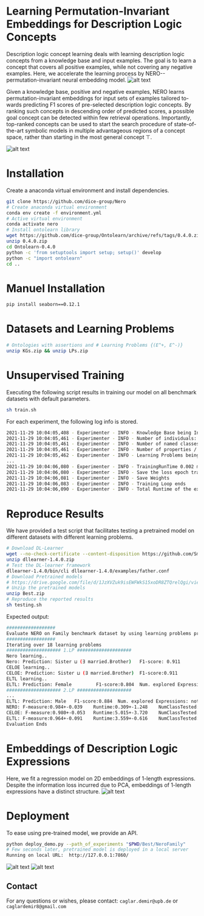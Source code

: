 # Learning Permutation-Invariant Embeddings for Description Logic Concepts

Description logic concept learning deals with learning description logic concepts from a knowledge base and input examples. 
The goal is to learn a concept that covers all positive examples, while not covering any negative examples. 
Here, we accelerate the learning process by NERO--permutation-invariant neural embedding model.
![alt text](core/figures/nero.png)

Given a knowledge base, positive and negative examples, NERO learns permutation-invariant embeddings for input sets of examples tailored to-
wards predicting F1 scores of pre-selected description logic concepts. By
ranking such concepts in descending order of predicted scores, a possible
goal concept can be detected within few retrieval operations. 
Importantly, top-ranked concepts can be used to start the search procedure of
state-of-the-art symbolic models in multiple advantageous regions of a
concept space, rather than starting in the most general concept ⊤.

![alt text](core/figures/kb.png)


# Installation
Create a anaconda virtual environment and install dependencies.
```sh
git clone https://github.com/dice-group/Nero
# Create anaconda virtual environment
conda env create -f environment.yml
# Active virtual environment 
conda activate nero
# Install ontolearn library
wget https://github.com/dice-group/Ontolearn/archive/refs/tags/0.4.0.zip
unzip 0.4.0.zip
cd Ontolearn-0.4.0
python -c 'from setuptools import setup; setup()' develop
python -c "import ontolearn"
cd ..
```
# Manuel Installation
```sh
pip install seaborn==0.12.1
```

# Datasets and Learning Problems 
```sh
# Ontologies with assertions and # Learning Problems {(E^+, E^-)}
unzip KGs.zip && unzip LPs.zip
```

# Unsupervised Training
Executing the following script results in training our model on all benchmark datasets with default parameters.
```sh
sh train.sh
```
For each experiment, the following log info is stored.
```sh
2021-11-29 10:04:05,408 - Experimenter - INFO - Knowledge Base being Initialized /../KGs/Lymphography/lymphography.owl
2021-11-29 10:04:05,461 - Experimenter - INFO - Number of individuals: 148
2021-11-29 10:04:05,461 - Experimenter - INFO - Number of named classes / expressions: 49
2021-11-29 10:04:05,461 - Experimenter - INFO - Number of properties / roles : 0
2021-11-29 10:04:05,462 - Experimenter - INFO - Learning Problems being generated
...
2021-11-29 10:04:06,080 - Experimenter - INFO - TrainingRunTime 0.002 minutes
2021-11-29 10:04:06,080 - Experimenter - INFO - Save the loss epoch trajectory
2021-11-29 10:04:06,081 - Experimenter - INFO - Save Weights
2021-11-29 10:04:06,083 - Experimenter - INFO - Training Loop ends
2021-11-29 10:04:06,090 - Experimenter - INFO - Total Runtime of the experiment:0.20418190956115723
```

# Reproduce Results
We have provided a test script that facilitates testing a pretrained model on different datasets with different learning problems.
```sh
# Download DL-Learner
wget --no-check-certificate --content-disposition https://github.com/SmartDataAnalytics/DL-Learner/releases/download/1.4.0/dllearner-1.4.0.zip
unzip dllearner-1.4.0.zip
# Test the DL-learner framework
dllearner-1.4.0/bin/cli dllearner-1.4.0/examples/father.conf
# Download Pretrained models
# https://drive.google.com/file/d/1JzXVZuk9isEWFWkS15xoDR8ZTQrelQgi/view?usp=share_link
# Unzip the pretrained models
unzip Best.zip
# Reproduce the reported results
sh testing.sh
```
Expected output: 
```sh
##################
Evaluate NERO on Family benchmark dataset by using learning problems provided in DL-Learner
##################
Iterating over 18 learning problems
#################### 1.LP ####################
Nero learning..
Nero: Prediction: Sister ⊔ (∃ married.Brother)   F1-score: 0.911         Num. explored Expressions: 100
CELOE learning..
CELOE: Prediction: Sister ⊔ (∃ married.Brother)  F1-score:0.911          Num. explored Expressions: 8038
ELTL learning..
ELTL: Prediction: Female         F1-score:0.804  Num. explored Expressions: not reported.
#################### 2.LP ####################
...
ELTL: Prediction: Male   F1-score:0.884  Num. explored Expressions: not reported.
NERO: F-measure:0.984+-0.039    Runtime:0.309+-1.248    NumClassTested:21.056+-37.298
CELOE: F-measure:0.980+-0.053   Runtime:5.015+-3.720    NumClassTested:1457.333+-3270.442
ELTL: F-measure:0.964+-0.091    Runtime:3.559+-0.616    NumClassTested:-1.000+-0.000
Evaluation Ends
```


# Embeddings of Description Logic Expressions
Here, we fit a regression model on 2D embeddings of 1-length expressions. 
Despite the information loss incurred due to PCA, embeddings of 1-length expressions have a distinct structure.
![alt text](core/figures/regplotfamily_plot.png)
# Deployment
To ease using pre-trained model, we provide an API.
```sh
python deploy_demo.py --path_of_experiments "$PWD/Best/NeroFamily"
# Few seconds later, pretrained model is deployed in a local server
Running on local URL:  http://127.0.0.1:7860/
```
![alt text](core/figures/deploy_1.png)
![alt text](core/figures/deploy_2.png)

## Contact
For any questions or wishes, please contact:  ```caglar.demir@upb.de``` or ```caglardemir8@gmail.com```
